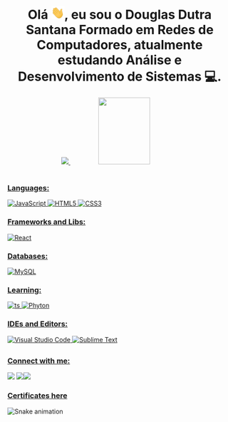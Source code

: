 <h1 align="center">Olá <img src="https://github.com/douglasdsantana/douglasdsantana/blob/main/Hi.gif" alt="hi gif" width="30px">, eu sou o Douglas Dutra Santana Formado em Redes de Computadores, atualmente estudando Análise e Desenvolvimento de Sistemas 💻.</h1>
<div align="center">
  <a href="https://github.com/dougdsantana">
  <img height="150em" src="https://github-readme-stats.vercel.app/api?username=douglasdsantana&show_icons=true&theme=dracula&include_all_commits=true&count_private=true"/>
  <img height="150em" width="48%" src="https://github-readme-stats.vercel.app/api/top-langs/?username=douglasdsantana&layout=compact&langs_count=7&theme=radical"/>
</div>
<div style="display: inline_block"><br>
  <h3 align="left">Languages:</h3>
<p align="left">
  <img alt="JavaScript" src="https://img.shields.io/badge/JavaScript-F7DF1E?style=for-the-badge&logo=javascript&logoColor=black"/>
   <img alt="HTML5" src="https://img.shields.io/badge/html5-%23E34F26.svg?style=for-the-badge&logo=html5&logoColor=white"/>
  <img alt="CSS3" src="https://img.shields.io/badge/css3-%231572B6.svg?style=for-the-badge&logo=css3&logoColor=white"/>
     
  
  <h3 align="left">Frameworks and Libs:</h3>
<p align="left">
     <img alt="React" src="https://img.shields.io/badge/React-20232A?style=for-the-badge&logo=react&logoColor=61DAFB"/>
  
  <h3 align="left">Databases:</h3>
    <img alt="MySQL" src="https://img.shields.io/badge/MySQL-00000F?style=for-the-badge&logo=mysql&logoColor=white"/>

  <h3 align="left">Learning:</h3>
<p align="left">
    <img alt="ts" src="https://img.shields.io/badge/typescript-%23007ACC.svg?style=for-the-badge&logo=typescript&logoColor=white"/>
  <img alt="Phyton" src="https://img.shields.io/badge/Python-14354C?style=for-the-badge&logo=python&logoColor=white"/>
</p>
  <h3 align="left">IDEs and Editors:</h3>
<p align="left">
<img alt="Visual Studio Code" src="https://img.shields.io/badge/VisualStudioCode-0078d7.svg?style=for-the-badge&logo=visual-studio-code&logoColor=white"/>
<img alt="Sublime Text" src="https://img.shields.io/badge/sublime_text-%23575757.svg?style=for-the-badge&logo=sublime-text&logoColor=important"/>
</p>
   </div>
  
  ##
 
<div>
  <h3 align="left">Connect with me:</h3>
<p align="left">
     <a href="https://www.linkedin.com/in/douglasdsantana/" target="_blank"><img src="https://img.shields.io/badge/-LinkedIn-%230077B5?style=for-the-badge&logo=linkedin&logoColor=white" target="_blank"></a> 
     <a href = "mailto:douglasdsantana@gmail.com"><img src="https://img.shields.io/badge/-Gmail-%23333?style=for-the-badge&logo=gmail&logoColor=white" target="_blank </a>
   <a href= "https://www.instagram.com/dougdsantana/" target="_blank"><img src="https://img.shields.io/badge/Instagram-E4405F?style=for-the-badge&logo=instagram&logoColor=white" target="_blank"></a>



 
  <a href="https://github.com/douglasdsantana/Certificates"><h3 align="left">Certificates here</h3></a>
    
 ![Snake animation](https://github.com/douglasdsantana/douglasdsantana/blob/output/github-contribution-grid-snake.svg)

</div>
